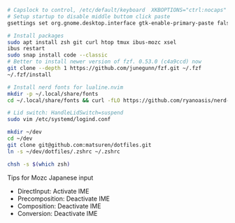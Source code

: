 
```bash
# Capslock to control, /etc/default/keyboard  XKBOPTIONS="ctrl:nocaps"
# Setup startup to disable middle buttom click paste
gsettings set org.gnome.desktop.interface gtk-enable-primary-paste false

# Install packages
sudo apt install zsh git curl htop tmux ibus-mozc xsel
ibus restart
sudo snap install code --classic
# Better to install newer version of fzf. 0.53.0 (c4a9ccd) now
git clone --depth 1 https://github.com/junegunn/fzf.git ~/.fzf
~/.fzf/install

# Install nerd fonts for lualine.nvim
mkdir -p ~/.local/share/fonts
cd ~/.local/share/fonts && curl -fLO https://github.com/ryanoasis/nerd-fonts/raw/HEAD/patched-fonts/DroidSansMono/DroidSansMNerdFont-Regular.otf

# Lid switch: HandleLidSwitch=suspend
sudo vim /etc/systemd/logind.conf

mkdir ~/dev
cd ~/dev
git clone git@github.com:matsuren/dotfiles.git
ln -s ~/dev/dotfiles/.zshrc ~/.zshrc

chsh -s $(which zsh)
```


Tips for Mozc Japanese input
- DirectInput: Activate IME
- Precomposition: Deactivate IME
- Composition: Deactivate IME
- Conversion: Deactivate IME
